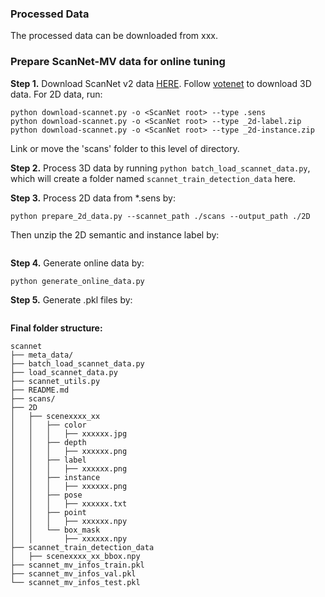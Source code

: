 ### Processed Data
The processed data can be downloaded from xxx.


### Prepare ScanNet-MV data for online tuning

**Step 1.** Download ScanNet v2 data [HERE](https://github.com/ScanNet/ScanNet). Follow [votenet](https://github.com/facebookresearch/votenet/tree/main/scannet) to download 3D data. For 2D data, run:
```
python download-scannet.py -o <ScanNet root> --type .sens
python download-scannet.py -o <ScanNet root> --type _2d-label.zip
python download-scannet.py -o <ScanNet root> --type _2d-instance.zip
```
Link or move the 'scans' folder to this level of directory. 

**Step 2.** Process 3D data by running `python batch_load_scannet_data.py`, which will create a folder named `scannet_train_detection_data` here.

**Step 3.** Process 2D data from *.sens by:
```
python prepare_2d_data.py --scannet_path ./scans --output_path ./2D
```
Then unzip the 2D semantic and instance label by:
```
```
**Step 4.** Generate online data by:
```
python generate_online_data.py
```

**Step 5.** Generate .pkl files by:
```
```


**Final folder structure:**

```
scannet
├── meta_data/
├── batch_load_scannet_data.py
├── load_scannet_data.py
├── scannet_utils.py
├── README.md
├── scans/
├── 2D
│   ├── scenexxxx_xx
│   │   ├── color
│   │   │   ├── xxxxxx.jpg
│   │   ├── depth
│   │   │   ├── xxxxxx.png
│   │   ├── label
│   │   │   ├── xxxxxx.png
│   │   ├── instance
│   │   │   ├── xxxxxx.png
│   │   ├── pose
│   │   │   ├── xxxxxx.txt
│   │   ├── point
│   │   │   ├── xxxxxx.npy
│   │   └── box_mask
│   │       ├── xxxxxx.npy
├── scannet_train_detection_data
│   ├── scenexxxx_xx_bbox.npy
├── scannet_mv_infos_train.pkl
├── scannet_mv_infos_val.pkl
└── scannet_mv_infos_test.pkl

```
